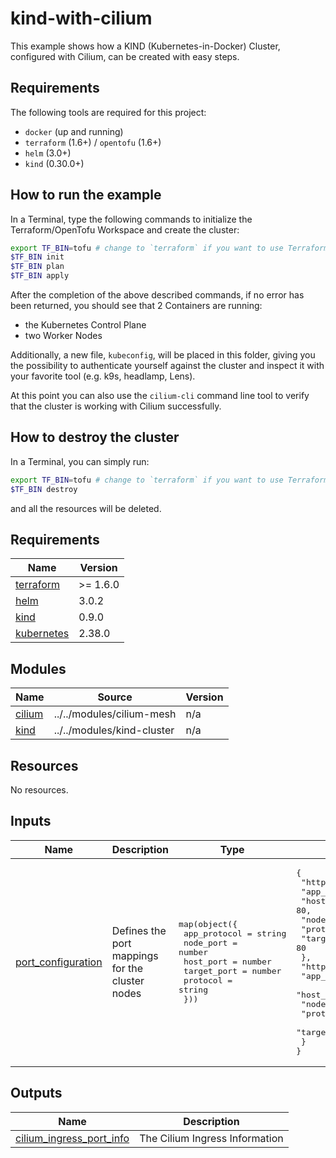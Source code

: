 # kind-with-cilium

This example shows how a KIND (Kubernetes-in-Docker) Cluster, configured with Cilium, can be created with easy steps.

## Requirements

The following tools are required for this project:

* `docker` (up and running)
* `terraform` (1.6+) / `opentofu` (1.6+)
* `helm` (3.0+)
* `kind` (0.30.0+)

## How to run the example

In a Terminal, type the following commands to initialize the Terraform/OpenTofu Workspace and create the cluster:

```sh
export TF_BIN=tofu # change to `terraform` if you want to use Terraform instead of OpenTofu
$TF_BIN init
$TF_BIN plan
$TF_BIN apply
```

After the completion of the above described commands, if no error has been returned, you should see that 2 Containers are running: 

* the Kubernetes Control Plane
* two Worker Nodes

Additionally, a new file, `kubeconfig`, will be placed in this folder, giving you the possibility to authenticate yourself against the cluster and inspect it with your favorite tool (e.g. k9s, headlamp, Lens).

At this point you can also use the `cilium-cli` command line tool to verify that the cluster is working with Cilium successfully.

## How to destroy the cluster

In a Terminal, you can simply run:

```sh
export TF_BIN=tofu # change to `terraform` if you want to use Terraform instead of OpenTofu
$TF_BIN destroy
```

and all the resources will be deleted.
<!-- BEGIN_TF_DOCS -->
## Requirements

| Name | Version |
|------|---------|
| <a name="requirement_terraform"></a> [terraform](#requirement\_terraform) | >= 1.6.0 |
| <a name="requirement_helm"></a> [helm](#requirement\_helm) | 3.0.2 |
| <a name="requirement_kind"></a> [kind](#requirement\_kind) | 0.9.0 |
| <a name="requirement_kubernetes"></a> [kubernetes](#requirement\_kubernetes) | 2.38.0 |

## Modules

| Name | Source | Version |
|------|--------|---------|
| <a name="module_cilium"></a> [cilium](#module\_cilium) | ../../modules/cilium-mesh | n/a |
| <a name="module_kind"></a> [kind](#module\_kind) | ../../modules/kind-cluster | n/a |

## Resources

No resources.

## Inputs

| Name | Description | Type | Default | Required |
|------|-------------|------|---------|:--------:|
| <a name="input_port_configuration"></a> [port\_configuration](#input\_port\_configuration) | Defines the port mappings for the cluster nodes | <pre>map(object({<br/>    app_protocol = string<br/>    node_port    = number<br/>    host_port    = number<br/>    target_port  = number<br/>    protocol     = string<br/>  }))</pre> | <pre>{<br/>  "http": {<br/>    "app_protocol": "http",<br/>    "host_port": 80,<br/>    "node_port": 30000,<br/>    "protocol": "TCP",<br/>    "target_port": 80<br/>  },<br/>  "https": {<br/>    "app_protocol": "https",<br/>    "host_port": 443,<br/>    "node_port": 30001,<br/>    "protocol": "TCP",<br/>    "target_port": 443<br/>  }<br/>}</pre> | no |

## Outputs

| Name | Description |
|------|-------------|
| <a name="output_cilium_ingress_port_info"></a> [cilium\_ingress\_port\_info](#output\_cilium\_ingress\_port\_info) | The Cilium Ingress Information |
<!-- END_TF_DOCS -->
